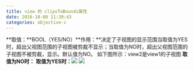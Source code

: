 ```yaml
---
title: view 的 clipsToBounds属性
date: 2016-10-08 11:39:43
categories: objective-c
---
```

<!-- more -->

**取值：**BOOL（YES/NO）**作用：**决定了子视图的显示范围当取值为YES时，超出父视图范围的子视图被剪裁不显示；当取值为NO时，超出父视图范围的子视图不被剪裁，显示。默认值为NO。
如下图所示：view2是view1的子视图
**取值为NO时：**
**取值为YES时：**![](http://img.blog.csdn.net/20160525095602290?watermark/2/text/aHR0cDovL2Jsb2cuY3Nkbi5uZXQv/font/5a6L5L2T/fontsize/400/fill/I0JBQkFCMA==/dissolve/70/gravity/Center)
![](http://img.blog.csdn.net/20160525095512445?watermark/2/text/aHR0cDovL2Jsb2cuY3Nkbi5uZXQv/font/5a6L5L2T/fontsize/400/fill/I0JBQkFCMA==/dissolve/70/gravity/Center)